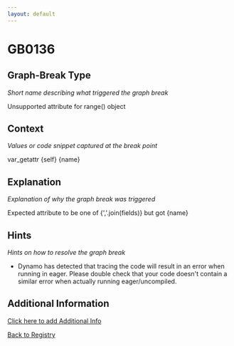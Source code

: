 ```yaml
---
layout: default
---
```

# GB0136

## Graph-Break Type
*Short name describing what triggered the graph break*

Unsupported attribute for range() object

## Context
*Values or code snippet captured at the break point*

var_getattr {self} {name}

## Explanation
*Explanation of why the graph break was triggered*

Expected attribute to be one of {','.join(fields)} but got {name}

## Hints
*Hints on how to resolve the graph break*

- Dynamo has detected that tracing the code will result in an error when running in eager. Please double check that your code doesn't contain a similar error when actually running eager/uncompiled.


## Additional Information

<!-- ADDITIONAL INFORMATION START - Add custom information below this line -->

<!-- ADDITIONAL INFORMATION END -->


[Click here to add Additional Info](https://github.com/pytorch-labs/compile-graph-break-site/edit/main/docs/gb/gb0136.md)

[Back to Registry](../index.html)
